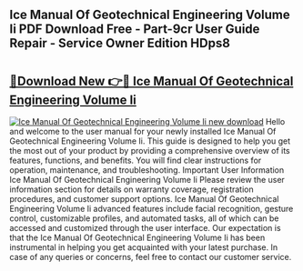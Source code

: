 ## Ice Manual Of Geotechnical Engineering Volume Ii PDF Download Free - Part-9cr User Guide Repair - Service Owner Edition HDps8

# <h2><a href="http://cf29611.oget.top/?id=Ice+Manual+Of+Geotechnical+Engineering+Volume+Ii">🔗Download New 👉🔴 Ice Manual Of Geotechnical Engineering Volume Ii</a></h2>

[![Ice Manual Of Geotechnical Engineering Volume Ii new download](https://i.imgur.com/5g1atiW.png)](http://cf29611.oget.top/?id=Ice+Manual+Of+Geotechnical+Engineering+Volume+Ii)
Hello and welcome to the user manual for your newly installed Ice Manual Of Geotechnical Engineering Volume Ii. This guide is designed to help you get the most out of your product by providing a comprehensive overview of its features, functions, and benefits. You will find clear instructions for operation, maintenance, and troubleshooting. Important User Information Ice Manual Of Geotechnical Engineering Volume Ii Please review the user information section for details on warranty coverage, registration procedures, and customer support options. Ice Manual Of Geotechnical Engineering Volume Ii advanced features include facial recognition, gesture control, customizable profiles, and automated tasks, all of which can be accessed and customized through the user interface. Our expectation is that the Ice Manual Of Geotechnical Engineering Volume Ii has been instrumental in helping you get acquainted with your latest purchase. In case of any queries or concerns, feel free to contact our customer service.
